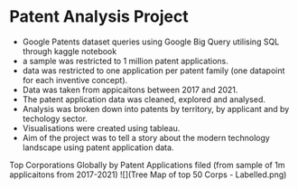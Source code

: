 # Patent Analysis Project

- Google Patents dataset queries using Google Big Query utilising SQL through kaggle notebook 
- a sample was restricted to 1 million patent applications.
- data was restricted to one application per patent family (one datapoint for each inventive concept). 
- Data was taken from appicaitons between 2017 and 2021.
- The patent application data was cleaned, explored and analysed.
- Analysis was broken down into patents by territory, by applicant and by techology sector. 
- Visualisations were created using tableau.
- Aim of the project was to tell a story about the modern technology landscape using patent application data. 

Top Corporations Globally by Patent Applications filed (from sample of 1m applicaitons from 2017-2021)
![](Tree Map of top 50 Corps - Labelled.png)
